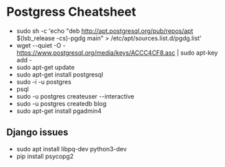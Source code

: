 # Postgress Cheatsheet

- sudo sh -c 'echo "deb http://apt.postgresql.org/pub/repos/apt $(lsb_release -cs)-pgdg main" > /etc/apt/sources.list.d/pgdg.list'
- wget --quiet -O - https://www.postgresql.org/media/keys/ACCC4CF8.asc | sudo apt-key add -
- sudo apt-get update
- sudo apt-get install postgresql
- sudo -i -u postgres
- psql
- sudo -u postgres createuser --interactive
- sudo -u postgres createdb blog
- sudo apt-get install pgadmin4


## Django issues
- sudo apt install libpq-dev python3-dev
- pip install psycopg2
